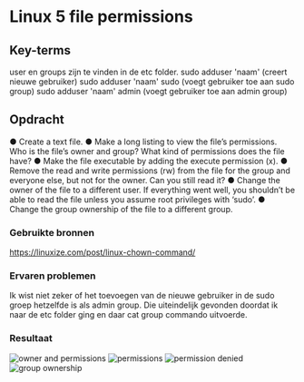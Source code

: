 # Linux 5 file permissions


## Key-terms
 user en groups zijn te vinden in de etc folder.
 sudo adduser 'naam' (creert nieuwe gebruiker)
 sudo adduser 'naam' sudo (voegt gebruiker toe aan sudo group)
 sudo adduser 'naam' admin (voegt gebruiker toe aan admin group)


## Opdracht
●	Create a text file.
●	Make a long listing to view the file’s permissions. Who is the file’s owner and group? What kind of permissions does the file have?
●	Make the file executable by adding the execute permission (x).
●	Remove the read and write permissions (rw) from the file for the group and everyone else, but not for the owner. Can you still read it?
●	Change the owner of the file to a different user. If everything went well, you shouldn’t be able to read the file unless you assume root privileges with ‘sudo’.
●	Change the group ownership of the file to a different group.


### Gebruikte bronnen
https://linuxize.com/post/linux-chown-command/

### Ervaren problemen
Ik wist niet zeker of het toevoegen van de nieuwe gebruiker in de sudo groep hetzelfde is als admin group. Die uiteindelijk gevonden doordat ik naar de etc folder ging en daar cat group commando uitvoerde. 

### Resultaat

![owner and permissions](https://user-images.githubusercontent.com/123589199/230192318-c605764f-6ee6-41d1-a0a6-1cefdabc7506.png)
![permissions](https://user-images.githubusercontent.com/123589199/230192483-1b2e7a17-dec3-46f7-b5df-cb260b92ad5d.png)
![permission denied](https://user-images.githubusercontent.com/123589199/230192527-4fa63333-2265-4907-b258-1c9f7aded71f.png)
![group ownership](https://user-images.githubusercontent.com/123589199/230192565-282abb38-a055-42aa-844d-b7cc8f5782b3.png)
